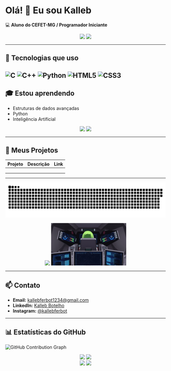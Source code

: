 # Olá! 👋 Eu sou Kalleb
💻 **Aluno do CEFET-MG / Programador Iniciante**  

<div align="center">
  <img src="https://media4.giphy.com/media/v1.Y2lkPTc5MGI3NjExbnNnc3kzM2R5ank5NXBzb3ltdW42MXMxYWs5NG11MHhhYm5lejYzOSZlcD12MV9pbnRlcm5hbF9naWZfYnlfaWQmY3Q9Zw/hqeWxAgKT4P6M/giphy.gif" width="49%" />
  <img src="https://github.com/BellkaDEV/BellkaDEV/raw/main/gifs/tumblr_oipudiQ9Lv1rydwbvo1_500_gif%20(500%C3%97283).gif" width="49%" />
</div>


---

## 🔧 Tecnologias que uso

![C](https://img.shields.io/badge/-C-00599C?style=for-the-badge&logo=c&logoColor=white)
![C++](https://img.shields.io/badge/-C++-00599C?style=for-the-badge&logo=c%2B%2B&logoColor=white)
![Python](https://img.shields.io/badge/-Python-3776AB?style=for-the-badge&logo=python&logoColor=white)
![HTML5](https://img.shields.io/badge/HTML5-E34F26?style=for-the-badge&logo=html5&logoColor=white)
![CSS3](https://img.shields.io/badge/CSS3-1572B6?style=for-the-badge&logo=css3&logoColor=white)
---

## 🎓 Estou aprendendo

- Estruturas de dados avançadas  
- Python
- Inteligência Artificial

<div align="center">
  <img src="https://media.giphy.com/media/v1.Y2lkPTc5MGI3NjExZmczczdnZXpnMnFncnI2a2g1dXk5cHQwc2x4emxqNDMxcDV1YWtlNSZlcD12MV9naWZzX3NlYXJjaCZjdD1n/26FmQv8coLei6VXYQ/giphy.gif" width="53%" />
  <img src="https://media2.giphy.com/media/v1.Y2lkPTc5MGI3NjExbzFhdjluZnUxeGt3a213ZHE4MG5oenQzOW04Nm9wanV6bHBxOHE4ZyZlcD12MV9pbnRlcm5hbF9naWZfYnlfaWQmY3Q9Zw/FRakAcmVDLzO0/giphy.gif" width="45%" />
</div>

---

## 📂 Meus Projetos

| Projeto | Descrição | Link |
|---------|-----------|------|
|  |  |  |
|  |  |  |
|  |  |  |

 

---

![GitHub Snake Dark](https://raw.githubusercontent.com/BellkaDEV/BellkaDEV/main/dist/github-snake-dark.svg#gh-dark-mode-only)

 <div align="center">
  <img src="https://media.giphy.com/media/v1.Y2lkPTc5MGI3NjExZmczczdnZXpnMnFncnI2a2g1dXk5cHQwc2x4emxqNDMxcDV1YWtlNSZlcD12MV9naWZzX3NlYXJjaCZjdD1n/GaynE6dZoVDkQ/giphy.gif" width="51%" />
  <img src="https://github.com/BellkaDEV/BellkaDEV/blob/main/gifs/CC%20x%20Lelouch.gif" width="47%" />
</div>

---

## 📫 Contato

- **Email:** [kallebferbot1234@gmail.com](mailto:kallebferbot1234@gmail.com)  
- **LinkedIn:** [Kalleb Botelho](https://www.linkedin.com/in/kalleb-botelho-813b6b385/)  
- **Instagram:** [@kallebferbot](https://www.instagram.com/kallebferbot/)  

---

## 📊 Estatísticas do GitHub

![GitHub Contribution Graph](https://github-readme-activity-graph.vercel.app/graph?username=BellkaDEV&theme=tokyo-night&hide_border=true&area=true) 

<div align="center">
  <img src="https://media.giphy.com/media/v1.Y2lkPWVjZjA1ZTQ3d2g4dzJuY3BobmVmMTFpbWpmd21jM3FscHBlMGlkMzgxazVjcmlvcSZlcD12MV9naWZzX3JlbGF0ZWQmY3Q9Zw/7OW9uqmToYAPNosYfo/giphy.gif" width="48%" />
  <img src="https://media1.giphy.com/media/v1.Y2lkPTc5MGI3NjExcXl4OTk2ZTNuZ3ZtNnU0M2VxY3EzYmRsemR5dGQ2ejFnZzdwaWU3MCZlcD12MV9pbnRlcm5hbF9naWZfYnlfaWQmY3Q9Zw/DNpV7fnOE6QJuW2lje/giphy.gif" width="48%" />
</div>
<div align="center">
  <img src="https://github-readme-streak-stats.herokuapp.com/?user=BellkaDEV&theme=tokyonight&hide_border=true" width="51%" />
  <img src="https://github-readme-stats.vercel.app/api?username=BellkaDEV&show_icons=true&theme=tokyonight&hide_border=true" width="48%" />
</div>



